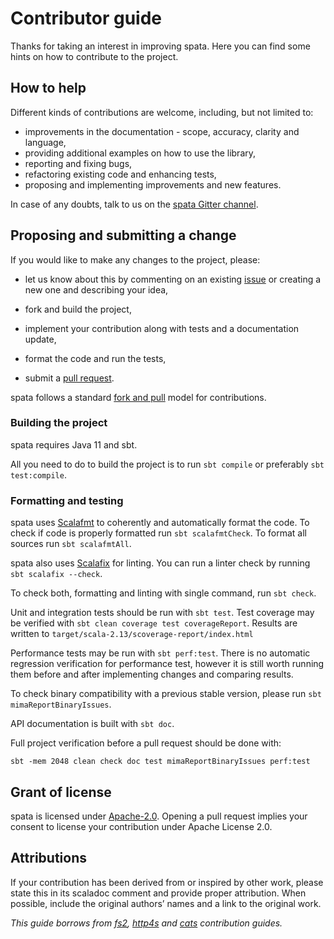 Contributor guide
=================

Thanks for taking an interest in improving spata. Here you can find some hints on how to contribute to the project.

How to help
-----------

Different kinds of contributions are welcome, including, but not limited to:
*   improvements in the documentation - scope, accuracy, clarity and language, 
*   providing additional examples on how to use the library,
*   reporting and fixing bugs,
*   refactoring existing code and enhancing tests,
*   proposing and implementing improvements and new features.

In case of any doubts, talk to us on the [spata Gitter channel](https://gitter.im/fingo-spata/community).

Proposing and submitting a change
---------------------------------

If you would like to make any changes to the project, please:

*   let us know about this by commenting on an existing [issue](https://github.com/fingo/spata/issues)
    or creating a new one and describing your idea,

*   fork and build the project,

*   implement your contribution along with tests and a documentation update,

*   format the code and run the tests,

*   submit a [pull request](https://docs.github.com/en/github/collaborating-with-issues-and-pull-requests/creating-a-pull-request-from-a-fork).

spata follows a standard [fork and pull](https://guides.github.com/activities/forking/) model for contributions. 

### Building the project

spata requires Java 11 and sbt.

All you need to do to build the project is to run `sbt compile` or preferably `sbt test:compile`.

### Formatting and testing

spata uses [Scalafmt](https://scalameta.org/scalafmt/) to coherently and automatically format the code.
To check if code is properly formatted run `sbt scalafmtCheck`. To format all sources run `sbt scalafmtAll`.

spata also uses [Scalafix](https://scalacenter.github.io/scalafix/) for linting.
You can run a linter check by running `sbt scalafix --check`.

To check both, formatting and linting with single command, run `sbt check`.

Unit and integration tests should be run with `sbt test`.
Test coverage may be verified with `sbt clean coverage test coverageReport`.
Results are written to `target/scala-2.13/scoverage-report/index.html`

Performance tests may be run with `sbt perf:test`.
There is no automatic regression verification for performance test,
however it is still worth running them before and after implementing changes and comparing results.

To check binary compatibility with a previous stable version, please run `sbt mimaReportBinaryIssues`.

API documentation is built with `sbt doc`.

Full project verification before a pull request should be done with:
```
sbt -mem 2048 clean check doc test mimaReportBinaryIssues perf:test
```

Grant of license
----------------
spata is licensed under [Apache-2.0](https://github.com/fingo/spata/blob/master/LICENSE).
Opening a pull request implies your consent to license your contribution under Apache License 2.0.

Attributions
------------

If your contribution has been derived from or inspired by other work,
please state this in its scaladoc comment and provide proper attribution.
When possible, include the original authors’ names and a link to the original work.

*This guide borrows from [fs2](https://github.com/typelevel/fs2/blob/main/CONTRIBUTING.md),
[http4s](https://github.com/http4s/http4s/blob/master/CONTRIBUTING.md) and
[cats](https://github.com/typelevel/cats/blob/master/CONTRIBUTING.md) contribution guides.*

